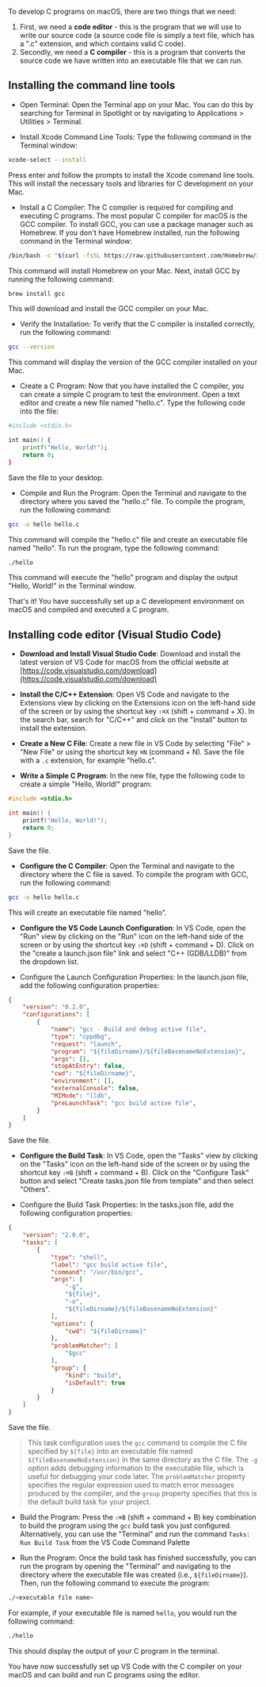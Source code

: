 To develop C programs on macOS, there are two things that we need:

1.  First, we need a **code editor** - this is the program that we will use to write our source code (a source code file is simply a text file, which has a ".c" extension, and which contains valid C code).
2.  Secondly, we need a **C compiler** - this is a program that converts the source code we have written into an executable file that we can run.



## Installing the command line tools

- Open Terminal: Open the Terminal app on your Mac. You can do this by searching for Terminal in Spotlight or by navigating to Applications > Utilities > Terminal.

- Install Xcode Command Line Tools: Type the following command in the Terminal window:

```zsh
xcode-select --install
```

  Press enter and follow the prompts to install the Xcode command line tools. This will install the necessary tools and libraries for C development on your Mac.
  
- Install a C Compiler: The C compiler is required for compiling and executing C programs. The most popular C compiler for macOS is the GCC compiler. To install GCC, you can use a package manager such as Homebrew. If you don't have Homebrew installed, run the following command in the Terminal window:

```zsh
/bin/bash -c "$(curl -fsSL https://raw.githubusercontent.com/Homebrew/install/master/install.sh)"
```

  This command will install Homebrew on your Mac. Next, install GCC by running the following command:

```zsh
brew install gcc
```

  This will download and install the GCC compiler on your Mac.

- Verify the Installation: To verify that the C compiler is installed correctly, run the following command:

```zsh
gcc --version
```

  This command will display the version of the GCC compiler installed on your Mac.
  
- Create a C Program: Now that you have installed the C compiler, you can create a simple C program to test the environment. Open a text editor and create a new file named "hello.c". Type the following code into the file:

```zsh
#include <stdio.h>

int main() {
    printf("Hello, World!");
    return 0;
}
```

  Save the file to your desktop.

- Compile and Run the Program: Open the Terminal and navigate to the directory where you saved the "hello.c" file. To compile the program, run the following command:

```zsh
gcc -o hello hello.c
```

  This command will compile the "hello.c" file and create an executable file named "hello". To run the program, type the following command:
  
```zsh
./hello
```

  This command will execute the "hello" program and display the output "Hello, World!" in the Terminal window.

That's it! You have successfully set up a C development environment on macOS and compiled and executed a C program.




## Installing code editor (Visual Studio Code)

- __Download and Install Visual Studio Code__: Download and install the latest version of VS Code for macOS from the official website at [https://code.visualstudio.com/download](https://code.visualstudio.com/download)

- __Install the C/C++ Extension__: Open VS Code and navigate to the Extensions view by clicking on the Extensions icon on the left-hand side of the screen or by using the shortcut key `⇧⌘X` (shift + command + X). In the search bar, search for "C/C++" and click on the "Install" button to install the extension.

- __Create a New C File__: Create a new file in VS Code by selecting "File" > "New File" or using the shortcut key `⌘N` (command + N). Save the file with a `.c` extension, for example "hello.c".

- __Write a Simple C Program__: In the new file, type the following code to create a simple "Hello, World!" program:

```c
#include <stdio.h>

int main() {
    printf("Hello, World!");
    return 0;
}
```

  Save the file.

- __Configure the C Compiler__: Open the Terminal and navigate to the directory where the C file is saved. To compile the program with GCC, run the following command:

```zsh
gcc -o hello hello.c
```

  This will create an executable file named "hello".

- __Configure the VS Code Launch Configuration__: In VS Code, open the "Run" view by clicking on the "Run" icon on the left-hand side of the screen or by using the shortcut key `⇧⌘D` (shift + command + D). Click on the "create a launch.json file" link and select "C++ (GDB/LLDB)" from the dropdown list.

- Configure the Launch Configuration Properties: In the launch.json file, add the following configuration properties:

```json
{
    "version": "0.2.0",
    "configurations": [
        {
            "name": "gcc - Build and debug active file",
            "type": "cppdbg",
            "request": "launch",
            "program": "${fileDirname}/${fileBasenameNoExtension}",
            "args": [],
            "stopAtEntry": false,
            "cwd": "${fileDirname}",
            "environment": [],
            "externalConsole": false,
            "MIMode": "lldb",
            "preLaunchTask": "gcc build active file",
        }
    ]
}
```

  Save the file.

- __Configure the Build Task__: In VS Code, open the "Tasks" view by clicking on the "Tasks" icon on the left-hand side of the screen or by using the shortcut key `⇧⌘B` (shift + command + B). Click on the "Configure Task" button and select "Create tasks.json file from template" and then select "Others".

- Configure the Build Task Properties: In the tasks.json file, add the following configuration properties:

```json
{
    "version": "2.0.0",
    "tasks": [
        {
            "type": "shell",
            "label": "gcc build active file",
            "command": "/usr/bin/gcc",
            "args": [
                "-g",
                "${file}",
                "-o",
                "${fileDirname}/${fileBasenameNoExtension}"
            ],
            "options": {
                "cwd": "${fileDirname}"
            },
            "problemMatcher": [
                "$gcc"
            ],
            "group": {
                "kind": "build",
                "isDefault": true
            }
        }
    ]
}
```

  Save the file.

> This task configuration uses the `gcc` command to compile the C file specified by `${file}` into an executable file named `${fileBasenameNoExtension}` in the same directory as the C file. The `-g` option adds debugging information to the executable file, which is useful for debugging your code later. The `problemMatcher` property specifies the regular expression used to match error messages produced by the compiler, and the `group` property specifies that this is the default build task for your project.

- Build the Program: Press the `⇧⌘B` (shift + command + B) key combination to build the program using the `gcc` build task you just configured. Alternatively, you can use the "Terminal" and run the command `Tasks: Run Build Task` from the VS Code Command Palette

- Run the Program: Once the build task has finished successfully, you can run the program by opening the "Terminal" and navigating to the directory where the executable file was created (i.e., `${fileDirname}`). Then, run the following command to execute the program:

```zsh
./<executable file name>
```

  For example, if your executable file is named `hello`, you would run the following command:

```zsh
./hello
```

  This should display the output of your C program in the terminal.

You have now successfully set up VS Code with the C compiler on your macOS and can build and run C programs using the editor.

